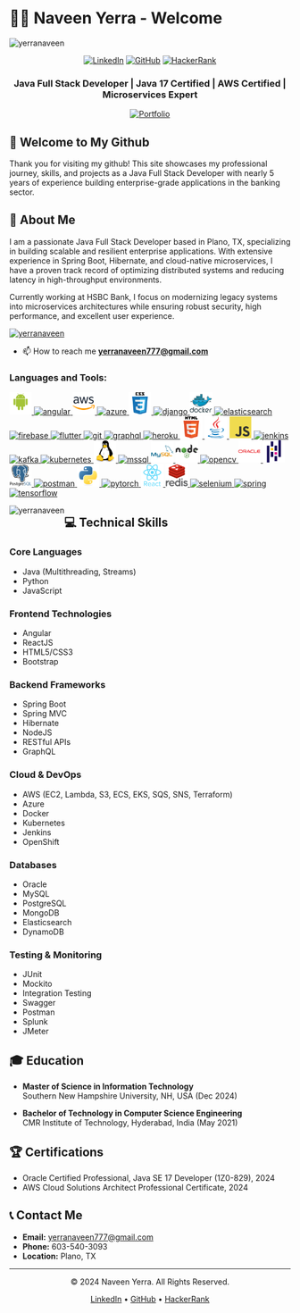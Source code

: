 # 👨‍💻 Naveen Yerra - Welcome
<p align="left"> <img src="https://komarev.com/ghpvc/?username=yerranaveen&label=Profile%20views&color=0e75b6&style=flat" alt="yerranaveen" /> </p>

<div align="center">
<!--   <img src="https://media.licdn.com/dms/image/v2/D4E03AQE_N_Uc6ugbWw/profile-displayphoto-shrink_800_800/B4EZQYi0MFGwAg-/0/1735578568051?e=1741219200&v=beta&t=IE2Z-11DPIVbh0IU_X-wmjO2aqFLWsV46oXI6g9OJrs" alt="Naveen Yerra" width="200" style="border-radius: 50%;"> -->

  [![LinkedIn](https://img.shields.io/badge/LinkedIn-Connect-blue)](https://www.linkedin.com/in/yerra-naveen/)
  [![GitHub](https://img.shields.io/badge/GitHub-Follow-black)](https://github.com/yerranaveen)
  [![HackerRank](https://img.shields.io/badge/HackerRank-Profile-brightgreen)](https://www.hackerrank.com/naveenyerra)
  
  <h3>Java Full Stack Developer | Java 17 Certified | AWS Certified | Microservices Expert</h3>
</div>
<div align="center">

  [![Portfolio](https://img.shields.io/badge/Portfolio-Profile-brightgreen)](https://yerranaveen.github.io/naveenyerra-portfolio/)
  
</div>

## 👋 Welcome to My Github

Thank you for visiting my github! This site showcases my professional journey, skills, and projects as a Java Full Stack Developer with nearly 5 years of experience building enterprise-grade applications in the banking sector.

## 🚀 About Me

I am a passionate Java Full Stack Developer based in Plano, TX, specializing in building scalable and resilient enterprise applications. With extensive experience in Spring Boot, Hibernate, and cloud-native microservices, I have a proven track record of optimizing distributed systems and reducing latency in high-throughput environments.

Currently working at HSBC Bank, I focus on modernizing legacy systems into microservices architectures while ensuring robust security, high performance, and excellent user experience.


<p align="left"> <a href="https://github.com/ryo-ma/github-profile-trophy"><img src="https://github-profile-trophy.vercel.app/?username=yerranaveen" alt="yerranaveen" /></a> </p>

- 📫 How to reach me **yerranaveen777@gmail.com**


<h3 align="left">Languages and Tools:</h3>

<p align="left"> <a href="https://developer.android.com" target="_blank" rel="noreferrer"> <img src="https://raw.githubusercontent.com/devicons/devicon/master/icons/android/android-original-wordmark.svg" alt="android" width="40" height="40"/> </a> <a href="https://angular.io" target="_blank" rel="noreferrer"> <img src="https://angular.io/assets/images/logos/angular/angular.svg" alt="angular" width="40" height="40"/> </a> <a href="https://aws.amazon.com" target="_blank" rel="noreferrer"> <img src="https://raw.githubusercontent.com/devicons/devicon/master/icons/amazonwebservices/amazonwebservices-original-wordmark.svg" alt="aws" width="40" height="40"/> </a> <a href="https://azure.microsoft.com/en-in/" target="_blank" rel="noreferrer"> <img src="https://www.vectorlogo.zone/logos/microsoft_azure/microsoft_azure-icon.svg" alt="azure" width="40" height="40"/> </a> <a href="https://www.w3schools.com/css/" target="_blank" rel="noreferrer"> <img src="https://raw.githubusercontent.com/devicons/devicon/master/icons/css3/css3-original-wordmark.svg" alt="css3" width="40" height="40"/> </a> <a href="https://www.djangoproject.com/" target="_blank" rel="noreferrer"> <img src="https://cdn.worldvectorlogo.com/logos/django.svg" alt="django" width="40" height="40"/> </a> <a href="https://www.docker.com/" target="_blank" rel="noreferrer"> <img src="https://raw.githubusercontent.com/devicons/devicon/master/icons/docker/docker-original-wordmark.svg" alt="docker" width="40" height="40"/> </a> <a href="https://www.elastic.co" target="_blank" rel="noreferrer"> <img src="https://www.vectorlogo.zone/logos/elastic/elastic-icon.svg" alt="elasticsearch" width="40" height="40"/> </a> <a href="https://firebase.google.com/" target="_blank" rel="noreferrer"> <img src="https://www.vectorlogo.zone/logos/firebase/firebase-icon.svg" alt="firebase" width="40" height="40"/> </a> <a href="https://flutter.dev" target="_blank" rel="noreferrer"> <img src="https://www.vectorlogo.zone/logos/flutterio/flutterio-icon.svg" alt="flutter" width="40" height="40"/> </a> <a href="https://git-scm.com/" target="_blank" rel="noreferrer"> <img src="https://www.vectorlogo.zone/logos/git-scm/git-scm-icon.svg" alt="git" width="40" height="40"/> </a> <a href="https://graphql.org" target="_blank" rel="noreferrer"> <img src="https://www.vectorlogo.zone/logos/graphql/graphql-icon.svg" alt="graphql" width="40" height="40"/> </a> <a href="https://heroku.com" target="_blank" rel="noreferrer"> <img src="https://www.vectorlogo.zone/logos/heroku/heroku-icon.svg" alt="heroku" width="40" height="40"/> </a> <a href="https://www.w3.org/html/" target="_blank" rel="noreferrer"> <img src="https://raw.githubusercontent.com/devicons/devicon/master/icons/html5/html5-original-wordmark.svg" alt="html5" width="40" height="40"/> </a> <a href="https://www.java.com" target="_blank" rel="noreferrer"> <img src="https://raw.githubusercontent.com/devicons/devicon/master/icons/java/java-original.svg" alt="java" width="40" height="40"/> </a> <a href="https://developer.mozilla.org/en-US/docs/Web/JavaScript" target="_blank" rel="noreferrer"> <img src="https://raw.githubusercontent.com/devicons/devicon/master/icons/javascript/javascript-original.svg" alt="javascript" width="40" height="40"/> </a> <a href="https://www.jenkins.io" target="_blank" rel="noreferrer"> <img src="https://www.vectorlogo.zone/logos/jenkins/jenkins-icon.svg" alt="jenkins" width="40" height="40"/> </a> <a href="https://kafka.apache.org/" target="_blank" rel="noreferrer"> <img src="https://www.vectorlogo.zone/logos/apache_kafka/apache_kafka-icon.svg" alt="kafka" width="40" height="40"/> </a> <a href="https://kubernetes.io" target="_blank" rel="noreferrer"> <img src="https://www.vectorlogo.zone/logos/kubernetes/kubernetes-icon.svg" alt="kubernetes" width="40" height="40"/> </a> <a href="https://www.linux.org/" target="_blank" rel="noreferrer"> <img src="https://raw.githubusercontent.com/devicons/devicon/master/icons/linux/linux-original.svg" alt="linux" width="40" height="40"/> </a> <a href="https://www.microsoft.com/en-us/sql-server" target="_blank" rel="noreferrer"> <img src="https://www.svgrepo.com/show/303229/microsoft-sql-server-logo.svg" alt="mssql" width="40" height="40"/> </a> <a href="https://www.mysql.com/" target="_blank" rel="noreferrer"> <img src="https://raw.githubusercontent.com/devicons/devicon/master/icons/mysql/mysql-original-wordmark.svg" alt="mysql" width="40" height="40"/> </a> <a href="https://nodejs.org" target="_blank" rel="noreferrer"> <img src="https://raw.githubusercontent.com/devicons/devicon/master/icons/nodejs/nodejs-original-wordmark.svg" alt="nodejs" width="40" height="40"/> </a> <a href="https://opencv.org/" target="_blank" rel="noreferrer"> <img src="https://www.vectorlogo.zone/logos/opencv/opencv-icon.svg" alt="opencv" width="40" height="40"/> </a> <a href="https://www.oracle.com/" target="_blank" rel="noreferrer"> <img src="https://raw.githubusercontent.com/devicons/devicon/master/icons/oracle/oracle-original.svg" alt="oracle" width="40" height="40"/> </a> <a href="https://pandas.pydata.org/" target="_blank" rel="noreferrer"> <img src="https://raw.githubusercontent.com/devicons/devicon/2ae2a900d2f041da66e950e4d48052658d850630/icons/pandas/pandas-original.svg" alt="pandas" width="40" height="40"/> </a> <a href="https://www.postgresql.org" target="_blank" rel="noreferrer"> <img src="https://raw.githubusercontent.com/devicons/devicon/master/icons/postgresql/postgresql-original-wordmark.svg" alt="postgresql" width="40" height="40"/> </a> <a href="https://postman.com" target="_blank" rel="noreferrer"> <img src="https://www.vectorlogo.zone/logos/getpostman/getpostman-icon.svg" alt="postman" width="40" height="40"/> </a> <a href="https://www.python.org" target="_blank" rel="noreferrer"> <img src="https://raw.githubusercontent.com/devicons/devicon/master/icons/python/python-original.svg" alt="python" width="40" height="40"/> </a> <a href="https://pytorch.org/" target="_blank" rel="noreferrer"> <img src="https://www.vectorlogo.zone/logos/pytorch/pytorch-icon.svg" alt="pytorch" width="40" height="40"/> </a> <a href="https://reactjs.org/" target="_blank" rel="noreferrer"> <img src="https://raw.githubusercontent.com/devicons/devicon/master/icons/react/react-original-wordmark.svg" alt="react" width="40" height="40"/> </a> <a href="https://redis.io" target="_blank" rel="noreferrer"> <img src="https://raw.githubusercontent.com/devicons/devicon/master/icons/redis/redis-original-wordmark.svg" alt="redis" width="40" height="40"/> </a> <a href="https://www.selenium.dev" target="_blank" rel="noreferrer"> <img src="https://raw.githubusercontent.com/detain/svg-logos/780f25886640cef088af994181646db2f6b1a3f8/svg/selenium-logo.svg" alt="selenium" width="40" height="40"/> </a> <a href="https://spring.io/" target="_blank" rel="noreferrer"> <img src="https://www.vectorlogo.zone/logos/springio/springio-icon.svg" alt="spring" width="40" height="40"/> </a> <a href="https://www.tensorflow.org" target="_blank" rel="noreferrer"> <img src="https://www.vectorlogo.zone/logos/tensorflow/tensorflow-icon.svg" alt="tensorflow" width="40" height="40"/> </a> </p>

<p><img align="left" src="https://github-readme-stats.vercel.app/api/top-langs?username=yerranaveen&show_icons=true&locale=en&layout=compact" alt="yerranaveen" /></p>

## 💻 Technical Skills

### Core Languages
- Java (Multithreading, Streams)
- Python
- JavaScript

### Frontend Technologies
- Angular
- ReactJS
- HTML5/CSS3
- Bootstrap

### Backend Frameworks
- Spring Boot
- Spring MVC
- Hibernate
- NodeJS
- RESTful APIs
- GraphQL

### Cloud & DevOps
- AWS (EC2, Lambda, S3, ECS, EKS, SQS, SNS, Terraform)
- Azure
- Docker
- Kubernetes
- Jenkins
- OpenShift

### Databases
- Oracle
- MySQL
- PostgreSQL
- MongoDB
- Elasticsearch
- DynamoDB

### Testing & Monitoring
- JUnit
- Mockito
- Integration Testing
- Swagger
- Postman
- Splunk
- JMeter

## 🎓 Education

- **Master of Science in Information Technology**  
  Southern New Hampshire University, NH, USA (Dec 2024)

- **Bachelor of Technology in Computer Science Engineering**  
  CMR Institute of Technology, Hyderabad, India (May 2021)

## 🏆 Certifications

- Oracle Certified Professional, Java SE 17 Developer (1Z0-829), 2024
- AWS Cloud Solutions Architect Professional Certificate, 2024

## 📞 Contact Me

- **Email:** yerranaveen777@gmail.com
- **Phone:** 603-540-3093
- **Location:** Plano, TX

---

<div align="center">
  <p>© 2024 Naveen Yerra. All Rights Reserved.</p>
  <p>
    <a href="https://www.linkedin.com/in/naveenyerra/">LinkedIn</a> •
    <a href="https://github.com/naveenyerra">GitHub</a> •
    <a href="https://www.hackerrank.com/naveenyerra">HackerRank</a>
  </p>
</div>
